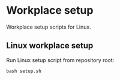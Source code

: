 Workplace setup
=================

Workplace setup scripts for Linux.

Linux workplace setup
------------------------

Run Linux setup script from repository root:

    bash setup.sh
